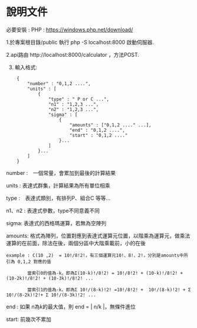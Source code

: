 # 說明文件
必要安裝 : 
PHP : https://windows.php.net/download/

1.於專案根目錄/public 執行 php -S localhost:8000  啟動伺服器.

2.api路由 http://localhost:8000/calculator ，方法POST.

3. 輸入格式:
```
    {
        "number" : "0,1,2 ....",
        "units" : [
            {
                "type" : " P or C ...",
                "n1" : "1,2,3 ...",
                "n2" : "1,2,3 ...",
                "sigma" : [
                    {
                        "amounts" : ["0,1,2 ...." ...],
                        "end" : "0,1,2 ....",
                        "start" : "0,1,2 ...."
                    }...
                ]
            }...
        ]
    }
```
number :　一個常量，會累加到最後的計算結果

units : 表達式群集，計算結果為所有單位相乘

type :　表達式類別，有排列P、組合C 等等...

n1、n2 : 表達式參數，type不同意義不同

sigma: 表達式的西格瑪運算，若無為空陣列

amounts: 格式為陣列，位置對應到表達式運算元位置，以階乘為運算元，做乘法運算的在前面，除法在後，兩個分區中大階乘載前，小的在後

    example : C(10 ,2)  = 10!/8!2!，有三個運算元10!、8!、2!，分別是amounts中所引為 0,1,2 對應的值

            當索引0的值為-k，即為Σ(10-k)!/8!2! = 10!/8!2! + (10-k)!/8!2! + (10-2k)!/8!2! + (10-3k)!/8!2! ...

            當索引1的值為-k，即為Σ 10!/(8-k)!2! =10!/8!2! +  10!/(8-k)!2! + Σ 10!/(8-2k)!2!+ Σ 10!/(8-3k)!2! ...
            
end : 如果 n為k的最大值，則 end = | n/k |，無條件進位

start: 前幾次不累加


    
